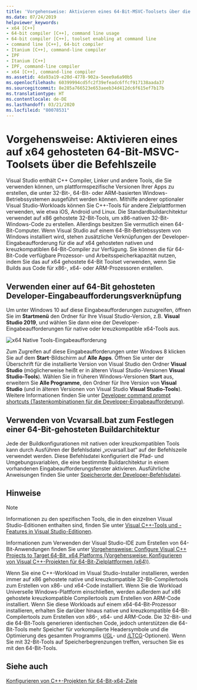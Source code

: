 ```yaml
---
title: 'Vorgehensweise: Aktivieren eines 64-Bit-MSVC-Toolsets über die Befehlszeile'
ms.date: 07/24/2019
helpviewer_keywords:
- x64 [C++]
- 64-bit compiler [C++], command line usage
- 64-bit compiler [C++], toolset enabling at command line
- command line [C++], 64-bit compiler
- Itanium [C++], command-line compiler
- IPF
- Itanium [C++]
- IPF, command-line compiler
- x64 [C++], command-line compiler
ms.assetid: 4da93a19-e20d-4778-902a-5eee9a6a90b5
ms.openlocfilehash: 60399994cd5fc2f39efeadc6ffcf917138aada37
ms.sourcegitcommit: 8e285a766523e653aeeb34d412dc6f615ef7b17b
ms.translationtype: HT
ms.contentlocale: de-DE
ms.lasthandoff: 03/21/2020
ms.locfileid: "80078531"
---
```

# <a name="how-to-enable-a-64-bit-x64-hosted-msvc-toolset-on-the-command-line"></a>Vorgehensweise: Aktivieren eines auf x64 gehosteten 64-Bit-MSVC-Toolsets über die Befehlszeile

Visual Studio enthält C++ Compiler, Linker und andere Tools, die Sie verwenden können, um plattformspezifische Versionen Ihrer Apps zu erstellen, die unter 32-Bit-, 64-Bit- oder ARM-basierten Windows-Betriebssystemen ausgeführt werden können. Mithilfe anderer optionaler Visual Studio-Workloads können Sie C++-Tools für andere Zielplattformen verwenden, wie etwa iOS, Android und Linux. Die Standardbuildarchitektur verwendet auf x86 gehostete 32-Bit-Tools, um x86-nativen 32-Bit-Windows-Code zu erstellen. Allerdings besitzen Sie vermutlich einen 64-Bit-Computer. Wenn Visual Studio auf einem 64-Bit-Betriebssystem von Windows installiert wird, stehen zusätzliche Verknüpfungen der Developer-Eingabeaufforderung für die auf x64 gehosteten nativen und kreuzkompatiblen 64-Bit-Compiler zur Verfügung. Sie können die für 64-Bit-Code verfügbare Prozessor- und Arbeitsspeicherkapazität nutzen, indem Sie das auf x64 gehostete 64-Bit Toolset verwenden, wenn Sie Builds aus Code für x86-, x64- oder ARM-Prozessoren erstellen.

## <a name="use-a-64-bit-hosted-developer-command-prompt-shortcut"></a>Verwenden einer auf 64-Bit gehosteten Developer-Eingabeaufforderungsverknüpfung

Um unter Windows 10 auf diese Eingabeaufforderungen zuzugreifen, öffnen Sie im **Startmenü** den Ordner für Ihre Visual Studio-Version, z.B. **Visual Studio 2019**, und wählen Sie dann eine der Developer-Eingabeaufforderungen für native oder kreuzkompatible x64-Tools aus.

![x64 Native Tools-Eingabeaufforderung](media/x64-native-tools-command-prompt.png "x64 Native Tools im Startmenü")

Zum Zugreifen auf diese Eingabeaufforderungen unter Windows 8 klicken Sie auf dem **Start**-Bildschirm auf **Alle Apps**. Öffnen Sie unter der Überschrift für die installierte Version von Visual Studio den Ordner **Visual Studio** (möglicherweise heißt er in älteren Visual Studio-Versionen **Visual Studio-Tools**). Wählen Sie in früheren Windows-Versionen **Start** aus, erweitern Sie **Alle Programme**, den Ordner für Ihre Version von **Visual Studio** (und in älteren Versionen von Visual Studio **Visual Studio-Tools**). Weitere Informationen finden Sie unter [Developer command prompt shortcuts (Tastenkombinationen für die Developer-Eingabeaufforderung)](building-on-the-command-line.md#developer_command_prompt_shortcuts).

## <a name="use-vcvarsallbat-to-set-a-64-bit-hosted-build-architecture"></a>Verwenden von Vcvarsall.bat zum Festlegen einer 64-Bit-gehosteten Buildarchitektur

Jede der Buildkonfigurationen mit nativen oder kreuzkompatiblen Tools kann durch Ausführen der Befehlsdatei „vcvarsall.bat“ auf der Befehlszeile verwendet werden. Diese Befehlsdatei konfiguriert die Pfad- und Umgebungsvariablen, die eine bestimmte Buildarchitektur in einem vorhandenen Eingabeaufforderungsfenster aktivieren. Ausführliche Anweisungen finden Sie unter [Speicherorte der Developer-Befehlsdatei](building-on-the-command-line.md#developer_command_file_locations).

## <a name="remarks"></a>Hinweise

> [!NOTE]
> Informationen zu den spezifischen Tools, die in den einzelnen Visual Studio-Editionen enthalten sind, finden Sie unter [Visual C++-Tools und -Features in Visual Studio-Editionen](../overview/visual-cpp-tools-and-features-in-visual-studio-editions.md).
>
> Informationen zum Verwenden der Visual Studio-IDE zum Erstellen von 64-Bit-Anwendungen finden Sie unter [Vorgehensweise: Configure Visual C++ Projects to Target 64-Bit, x64 Platforms (Vorgehensweise: Konfigurieren von Visual C++-Projekten für 64-Bit-Zielplattformen (x64))](how-to-configure-visual-cpp-projects-to-target-64-bit-platforms.md).

Wenn Sie eine C++-Workload im Visual Studio-Installer installieren, werden immer auf x86 gehostete native und kreuzkompatible 32-Bit-Compilertools zum Erstellen von x86- und x64-Code installiert. Wenn Sie die Workload Universelle Windows-Plattform einschließen, werden außerdem auf x86 gehostete kreuzkompatible Compilertools zum Erstellen von ARM-Code installiert. Wenn Sie diese Workloads auf einem x64-64-Bit-Prozessor installieren, erhalten Sie darüber hinaus native und kreuzkompatible 64-Bit-Compilertools zum Erstellen von x86-, x64- und ARM-Code. Die 32-Bit- und die 64-Bit-Tools generieren identischen Code, jedoch unterstützen die 64-Bit-Tools mehr Speicher für vorkompilierte Headersymbole und die Optimierung des gesamten Programms ([/GL](reference/gl-whole-program-optimization.md)- und [/LTCG](reference/ltcg-link-time-code-generation.md)-Optionen). Wenn Sie mit 32-Bit-Tools auf Speicherbegrenzungen treffen, versuchen Sie es mit den 64-Bit-Tools.

## <a name="see-also"></a>Siehe auch

[Konfigurieren von C++-Projekten für 64-Bit-x64-Ziele](configuring-programs-for-64-bit-visual-cpp.md)<br/>
